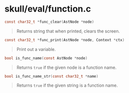 # skull/eval/function.c

```c
const char32_t *func_clear(AstNode *node)
```

> Returns string that when printed, clears the screen.

```c
const char32_t *func_print(AstNode *node, Context *ctx)
```

> Print out a variable.

```c
bool is_func_name(const AstNode *node)
```

> Returns `true` if the given node is a function name.

```c
bool is_func_name_str(const char32_t *name)
```

> Returns `true` if the given string is a function name.

